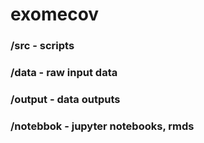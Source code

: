 # exomecov

### /src - scripts 
### /data - raw input data 
### /output - data outputs
### /notebbok - jupyter notebooks, rmds   
